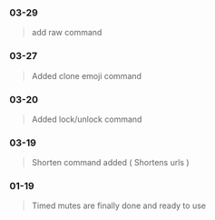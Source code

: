 ### 03-29

> add raw command

### 03-27

> Added clone emoji command

### 03-20

> Added lock/unlock command

### 03-19

> Shorten command added ( Shortens urls )

### 01-19

> Timed mutes are finally done and ready to use
